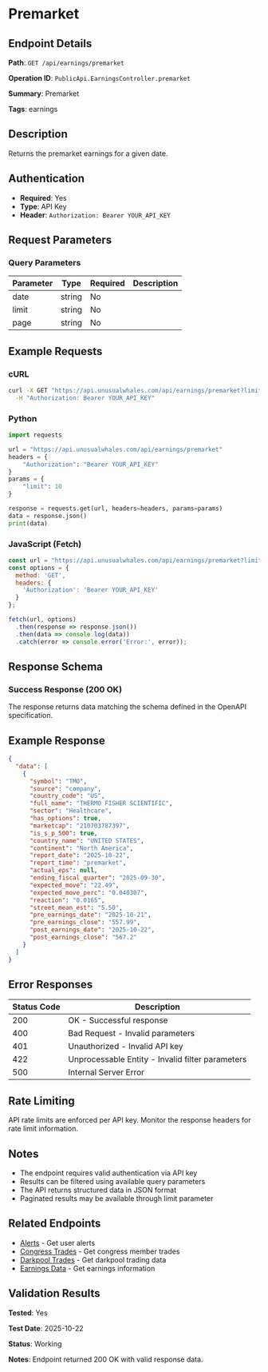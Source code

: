 # Premarket

## Endpoint Details

**Path**: `GET /api/earnings/premarket`

**Operation ID**: `PublicApi.EarningsController.premarket`

**Summary**: Premarket

**Tags**: earnings

## Description

Returns the premarket earnings for a given date.


## Authentication

- **Required**: Yes
- **Type**: API Key
- **Header**: `Authorization: Bearer YOUR_API_KEY`

## Request Parameters

### Query Parameters

| Parameter | Type | Required | Description |
|-----------|------|----------|-------------|
| date | string | No |  |
| limit | string | No |  |
| page | string | No |  |


## Example Requests

### cURL

```bash
curl -X GET "https://api.unusualwhales.com/api/earnings/premarket?limit=10" \
  -H "Authorization: Bearer YOUR_API_KEY"
```

### Python

```python
import requests

url = "https://api.unusualwhales.com/api/earnings/premarket"
headers = {
    "Authorization": "Bearer YOUR_API_KEY"
}
params = {
    "limit": 10
}

response = requests.get(url, headers=headers, params=params)
data = response.json()
print(data)
```

### JavaScript (Fetch)

```javascript
const url = "https://api.unusualwhales.com/api/earnings/premarket?limit=10";
const options = {
  method: 'GET',
  headers: {
    'Authorization': 'Bearer YOUR_API_KEY'
  }
};

fetch(url, options)
  .then(response => response.json())
  .then(data => console.log(data))
  .catch(error => console.error('Error:', error));
```

## Response Schema

### Success Response (200 OK)

The response returns data matching the schema defined in the OpenAPI specification.

## Example Response

```json
{
  "data": [
    {
      "symbol": "TMO",
      "source": "company",
      "country_code": "US",
      "full_name": "THERMO FISHER SCIENTIFIC",
      "sector": "Healthcare",
      "has_options": true,
      "marketcap": "210703787397",
      "is_s_p_500": true,
      "country_name": "UNITED STATES",
      "continent": "North America",
      "report_date": "2025-10-22",
      "report_time": "premarket",
      "actual_eps": null,
      "ending_fiscal_quarter": "2025-09-30",
      "expected_move": "22.49",
      "expected_move_perc": "0.040307",
      "reaction": "0.0165",
      "street_mean_est": "5.50",
      "pre_earnings_date": "2025-10-21",
      "pre_earnings_close": "557.99",
      "post_earnings_date": "2025-10-22",
      "post_earnings_close": "567.2"
    }
  ]
}
```

## Error Responses

| Status Code | Description |
|-------------|-------------|
| 200 | OK - Successful response |
| 400 | Bad Request - Invalid parameters |
| 401 | Unauthorized - Invalid API key |
| 422 | Unprocessable Entity - Invalid filter parameters |
| 500 | Internal Server Error |

## Rate Limiting

API rate limits are enforced per API key. Monitor the response headers for rate limit information.

## Notes

- The endpoint requires valid authentication via API key
- Results can be filtered using available query parameters
- The API returns structured data in JSON format
- Paginated results may be available through limit parameter

## Related Endpoints

- [Alerts](/api/alerts) - Get user alerts
- [Congress Trades](/api/congress/recent-trades) - Get congress member trades
- [Darkpool Trades](/api/darkpool/recent) - Get darkpool trading data
- [Earnings Data](/api/earnings) - Get earnings information

## Validation Results

**Tested**: Yes

**Test Date**: 2025-10-22

**Status**: Working

**Notes**: Endpoint returned 200 OK with valid response data.

